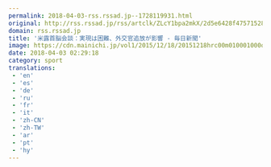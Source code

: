 ```yaml
---
permalink: 2018-04-03-rss.rssad.jp--1728119931.html
original: http://rss.rssad.jp/rss/artclk/ZLcY1bpa2mkX/2d5e6428f475715289c158c39d7d9301?ul=kId5lu2d27QibdJ_uRoAGHxIe3tVcN6MTIKaeKg47Cq8aj3j5S27dJi9F5BLqjiibAS7yyecRk1hFvSSXsqK4ydSQQx5
domain: rss.rssad.jp
title: '米露首脳会談：実現は困難、外交官追放が影響 - 毎日新聞'
image: https://cdn.mainichi.jp/vol1/2015/12/18/20151218hrc00m010001000q/9.jpg?2
date: 2018-04-03 02:29:18
category: sport
translations: 
 - 'en'
 - 'es'
 - 'de'
 - 'ru'
 - 'fr'
 - 'it'
 - 'zh-CN'
 - 'zh-TW'
 - 'ar'
 - 'pt'
 - 'hy'
---
```


